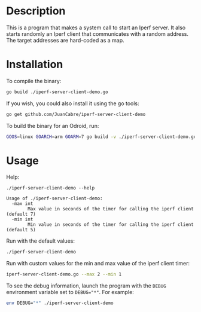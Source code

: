 # Description

This is a program that makes a system call to start an Iperf server. It also
starts randomly an Iperf client that communicates with a random address. The
target addresses are hard-coded as a map.

# Installation

To compile the binary:

```bash
go build ./iperf-server-client-demo.go
```

If you wish, you could also install it using the go tools:

```bash
go get github.com/JuanCabre/iperf-server-client-demo
```

To build the binary for an Odroid, run:

```bash
GOOS=linux GOARCH=arm GOARM=7 go build -v ./iperf-server-client-demo.go
```

# Usage

Help:

```
./iperf-server-client-demo --help

Usage of ./iperf-server-client-demo:
  -max int
        Max value in seconds of the timer for calling the iperf client (default 7)
  -min int
        Min value in seconds of the timer for calling the iperf client (default 5)
```

Run with the default values:

```bash
./iperf-server-client-demo
```

Run with custom values for the min and max value of the iperf client timer:

```bash
iperf-server-client-demo.go --max 2 --min 1
```

To see the debug information, launch the program with the `DEBUG` environment
variable set to `DEBUG="*"`. For example:

```bash
env DEBUG="*" ./iperf-server-client-demo
```

